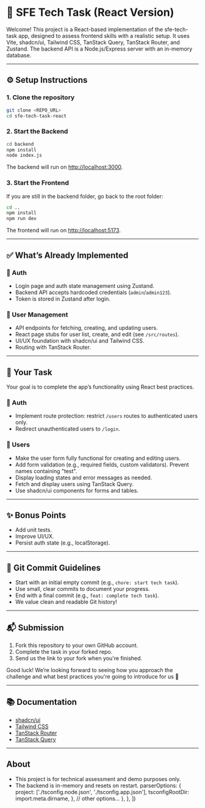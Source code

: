 # 💪 SFE Tech Task (React Version)

Welcome! This project is a React-based implementation of the sfe-tech-task app, designed to assess frontend skills with a realistic setup. It uses Vite, shadcn/ui, Tailwind CSS, TanStack Query, TanStack Router, and Zustand. The backend API is a Node.js/Express server with an in-memory database.

---

## ⚙️ Setup Instructions

### 1. Clone the repository
```sh
git clone <REPO_URL>
cd sfe-tech-task-react
```

### 2. Start the Backend
```sh
cd backend
npm install
node index.js
```
The backend will run on [http://localhost:3000](http://localhost:3000/).

### 3. Start the Frontend
If you are still in the backend folder, go back to the root folder:
```sh
cd ..
npm install
npm run dev
```
The frontend will run on [http://localhost:5173](http://localhost:5173/).

---

## ✅ What’s Already Implemented

### 🔐 Auth
- Login page and auth state management using Zustand.
- Backend API accepts hardcoded credentials (`admin`/`admin123`).
- Token is stored in Zustand after login.

### 👥 User Management
- API endpoints for fetching, creating, and updating users.
- React page stubs for user list, create, and edit (see `/src/routes`).
- UI/UX foundation with shadcn/ui and Tailwind CSS.
- Routing with TanStack Router.

---

## 🧐 Your Task
Your goal is to complete the app’s functionality using React best practices.

### 🔐 Auth
- Implement route protection: restrict `/users` routes to authenticated users only.
- Redirect unauthenticated users to `/login`.

### 👥 Users
- Make the user form fully functional for creating and editing users.
- Add form validation (e.g., required fields, custom validators). Prevent names containing "test".
- Display loading states and error messages as needed.
- Fetch and display users using TanStack Query.
- Use shadcn/ui components for forms and tables.

---

## ✨ Bonus Points
- Add unit tests.
- Improve UI/UX.
- Persist auth state (e.g., localStorage).

---

## 🧹 Git Commit Guidelines
- Start with an initial empty commit (e.g., `chore: start tech task`).
- Use small, clear commits to document your progress.
- End with a final commit (e.g., `feat: complete tech task`).
- We value clean and readable Git history!

---

## 📬 Submission
1. Fork this repository to your own GitHub account.
2. Complete the task in your forked repo.
3. Send us the link to your fork when you're finished.

Good luck! We’re looking forward to seeing how you approach the challenge and what best practices you're going to introduce for us 🚀

---

## 📚 Documentation
- [shadcn/ui](https://ui.shadcn.com/docs/installation/vite)
- [Tailwind CSS](https://tailwindcss.com/docs/installation/using-vite)
- [TanStack Router](https://tanstack.com/router/latest/docs/framework/react/overview)
- [TanStack Query](https://tanstack.com/query/latest/docs/framework/react/overview)

---

## About
- This project is for technical assessment and demo purposes only.
- The backend is in-memory and resets on restart.
      parserOptions: {
        project: ['./tsconfig.node.json', './tsconfig.app.json'],
        tsconfigRootDir: import.meta.dirname,
      },
      // other options...
    },
  },
])
```
